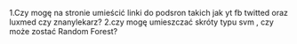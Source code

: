 1.Czy mogę na stronie umieścić linki do podsron takich jak yt fb twitted oraz luxmed czy znanylekarz?
2.czy mogę umieszczać skróty typu svm , czy może zostać Random Forest?